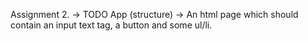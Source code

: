 Assignment 2. -> TODO App (structure) -> An html page which should contain an input text tag, a button and some ul/li.